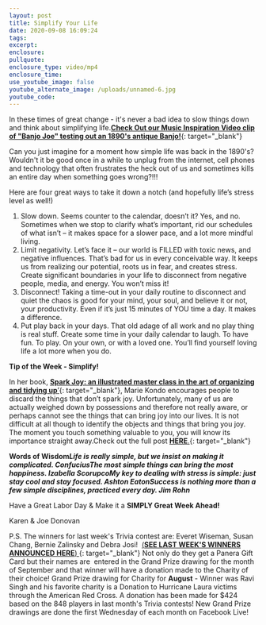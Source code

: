 ```yaml
---
layout: post
title: Simplify Your Life
date: 2020-09-08 16:09:24
tags:
excerpt:
enclosure:
pullquote:
enclosure_type: video/mp4
enclosure_time:
use_youtube_image: false
youtube_alternate_image: /uploads/unnamed-6.jpg
youtube_code:
---
```


In these times of great change - it's never a bad idea to slow things down and think about simplifying life.[**Check Out our Music Inspiration Video clip of "Banjo Joe" testing out an 1890's antique Banjo\!**](https://t.e2ma.net/click/9vvjzc/5wd3tzj/d7uppg){: target="_blank"}

Can you just imagine for a moment how simple life was back in the 1890's?&nbsp; Wouldn't it be good once in a while to unplug from the internet, cell phones and technology that often frustrates the heck out of us and sometimes kills an entire day when something goes wrong?\!\!\!

Here are four great ways to take it down a notch (and hopefully life’s stress level as well\!)

1. Slow down. Seems counter to the calendar, doesn’t it? Yes, and no. Sometimes when we stop to clarify what’s important, rid our schedules of what isn’t – it makes space for a slower pace, and a lot more mindful living.
2. Limit negativity. Let’s face it – our world is FILLED with toxic news, and negative influences. That’s bad for us in every conceivable way. It keeps us from realizing our potential, roots us in fear, and creates stress. Create significant boundaries in your life to disconnect from negative people, media, and energy. You won’t miss it\!
3. Disconnect\! Taking a time-out in your daily routine to disconnect and quiet the chaos is good for your mind, your soul, and believe it or not, your productivity. Even if it’s just 15 minutes of YOU time a day. It makes a difference.
4. Put play back in your days. That old adage of all work and no play thing is real stuff. Create some time in your daily calendar to laugh. To have fun. To play. On your own, or with a loved one. You’ll find yourself loving life a lot more when you do.

**Tip of the Week - Simplify\!**

In her book,&nbsp;[**Spark Joy: an illustrated master class in the art of organizing and tidying up**’](https://t.e2ma.net/click/9vvjzc/5wd3tzj/tzvppg){: target="_blank"}, Marie Kondo encourages people to discard the things that don’t spark joy. Unfortunately, many of us are actually weighed down by possessions and therefore not really aware, or perhaps cannot see the things that can bring joy into our lives. It is not difficult at all though to identify the objects and things that bring you joy. The moment you touch something valuable to you, you will know its importance straight away.Check out the full post&nbsp;[**HERE**.](https://t.e2ma.net/click/9vvjzc/5wd3tzj/9rwppg){: target="_blank"}

**Words of Wisdom*****Life is really simple, but we insist on making it complicated. ConfuciusThe most simple things can bring the most happiness. Izabella ScorupcoMy key to dealing with stress is simple: just stay cool and stay focused. Ashton EatonSuccess is nothing more than a few simple disciplines, practiced every day. Jim Rohn***

Have a Great Labor Day & Make it a&nbsp;**SIMPLY Great Week Ahead\!**

Karen & Joe Donovan

P.S. The winners for last week's Trivia contest are: Everet Wiseman, Susan Chang, Bernie Zalinsky and Debra Josi\! &nbsp;[(**SEE LAST WEEK'S WINNERS ANNOUNCED HERE**)&nbsp;](https://t.e2ma.net/click/9vvjzc/5wd3tzj/pkxppg){: target="_blank"}&nbsp;Not only do they get a Panera Gift Card but their names are&nbsp; entered in the Grand Prize drawing for the month of September and that winner will have a donation made to the Charity of their choice\! Grand Prize drawing for Charity for&nbsp;**August**&nbsp;- Winner was Ravi Singh and his favorite charity is a Donation to Hurricane Laura victims through the American Red Cross. A donation has been made for $424&nbsp; based on the 848 players in last month's Trivia contests\! New Grand Prize drawings are done the first Wednesday of each month on Facebook Live\!&nbsp;